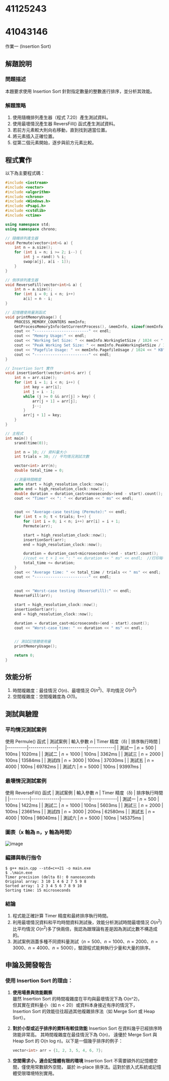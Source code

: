 # 41125243 
# 41043146

作業一 (Insertion Sort)

## 解題說明

### 問題描述

本題要求使用 Insertion Sort 針對指定數量的整數進行排序，並分析其效能。

### 解題策略

1. 使用隨機排列產生器（程式 7.20）產生測試資料。
2. 使用最壞情況產生器 ReversFill() 函式產生測試資料。
3. 若前方元素較大則向右移動，直到找到適當位置。
4. 將元素插入正確位置。
5. 從第二個元素開始，逐步與前方元素比較。

## 程式實作

以下為主要程式碼：

```cpp
#include <iostream>
#include <vector>
#include <algorithm>
#include <chrono>
#include <Windows.h>
#include <Psapi.h>
#include <cstdlib>
#include <ctime>

using namespace std;
using namespace chrono;

// 隨機排列產生器
void Permute(vector<int>& a) {
    int n = a.size();
    for (int i = n; i >= 2; i--) {
        int j = rand() % i;
        swap(a[j], a[i - 1]);
    }
}

// 倒序排列產生器
void ReverseFill(vector<int>& a) {
    int n = a.size();
    for (int i = 0; i < n; i++)
        a[i] = n - i;
}

// 記憶體使用量測函式
void printMemoryUsage() {
    PROCESS_MEMORY_COUNTERS memInfo;
    GetProcessMemoryInfo(GetCurrentProcess(), &memInfo, sizeof(memInfo));
    cout << "------------------------" << endl;
    cout << "Memory Usage:" << endl;
    cout << "Working Set Size: " << memInfo.WorkingSetSize / 1024 << " KB" << endl;
    cout << "Peak Working Set Size: " << memInfo.PeakWorkingSetSize / 1024 << " KB" << endl;
    cout << "Pagefile Usage: " << memInfo.PagefileUsage / 1024 << " KB" << endl;
    cout << "------------------------" << endl;
}

// Insertion Sort 實作
void insertionSort(vector<int>& arr) {
    int n = arr.size();
    for (int i = 1; i < n; i++) {
        int key = arr[i];
        int j = i - 1;
        while (j >= 0 && arr[j] > key) {
            arr[j + 1] = arr[j];
            j--;
        }
        arr[j + 1] = key;
    }
}

// 主程式
int main() {
    srand(time(0));

    int n = 10; // 資料量大小
    int trials = 30; // 平均情況測試次數

    vector<int> arr(n);
    double total_time = 0;

    //測量時間精度
    auto start = high_resolution_clock::now();
    auto end = high_resolution_clock::now();
    double duration = duration_cast<nanoseconds>(end - start).count();
    cout << "Timer" << ": " << duration << " ms" << endl;

    
    cout << "Average-case testing (Permute):" << endl;
    for (int t = 0; t < trials; t++) {
        for (int i = 0; i < n; i++) arr[i] = i + 1;
        Permute(arr);

        start = high_resolution_clock::now();
        insertionSort(arr);
        end = high_resolution_clock::now();

        duration = duration_cast<microseconds>(end - start).count();
        //cout << t + 1 << ": " << duration << " ms" << endl;  //打印每一次排序所花的時間
        total_time += duration;
    }
    cout << "Average time: " << total_time / trials << " ms" << endl;
    cout << "------------------------" << endl;
    
    
    cout << "Worst-case testing (ReverseFill):" << endl;
    ReverseFill(arr);

    start = high_resolution_clock::now();
    insertionSort(arr);
    end = high_resolution_clock::now();

    duration = duration_cast<microseconds>(end - start).count();
    cout << "Worst-case time: " << duration << " ms" << endl;
    

    // 測試記憶體使用量
    printMemoryUsage();

    return 0;
}


```

## 效能分析

1. 時間複雜度：最佳情況 $O(n)$、最壞情況 $O(n^2)$、平均情況 $O(n^2)$
2. 空間複雜度：空間複雜度為 $O(1)$。

## 測試與驗證

### 平均情況測試案例

使用 Permule() 函式
| 測試案例 | 輸入參數 $n$ | Timer 精度（δ) | 排序執行時間 |
|----------|--------------|--------------|-------------|
| 測試一   | $n = 500$    | 100ns        | 1020ms       |
| 測試二   | $n = 1000$   | 100ns        | 3362ms       |
| 測試三   | $n = 2000$   | 100ns        | 13584ms      |
| 測試四   | $n = 3000$   | 100ns        | 37030ms      |
| 測試五   | $n = 4000$   | 100ns        | 69782ms     | 
| 測試六   | $n = 5000$   | 100ns        | 93997ms     | 

### 最壞情況測試案例

使用 ReverseFill() 函式
| 測試案例 | 輸入參數 $n$ | Timer 精度（δ) | 排序執行時間 |
|----------|--------------|--------------|-------------|
| 測試一   | $n = 500$    | 100ns        | 1422ms       |
| 測試二   | $n = 1000$   | 100ns        | 5603ms       |
| 測試三   | $n = 2000$   | 100ns        | 23661ms      |
| 測試四   | $n = 3000$   | 200ns        | 62580ms      |
| 測試五   | $n = 4000$   | 100ns        | 98040ms      | 
| 測試六   | $n = 5000$   | 100ns        | 145375ms     | 


### 圖表（x 軸為 n，y 軸為時間）

![image](https://github.com/user-attachments/assets/e81ff41b-419e-424f-b644-7d8a16cf6c19)

### 編譯與執行指令
```shell
$ g++ main.cpp --std=c++21 -o main.exe
$ .\main.exe
Timer precision (delta δ): 0 nanoseconds
Original array: 3 10 1 4 6 2 7 5 9 8
Sorted array: 1 2 3 4 5 6 7 8 9 10
Sorting time: 15 microseconds
```

### 結論

1. 程式能正確計算 Timer 精度和最終排序執行時間。  
2. 利用最壞情況資料和平均時間資料測試後，效能分析測試時間最壞情況 $O(n^2)$比平均情況 $O(n^2)$多了快兩倍，我認為跟理論有差是因為測試比數不構造成的。
3. 測試案例涵蓋多種不同資料量測試（$n = 500$、$n = 1000$、$n = 2000$、$n = 3000$、$n = 4000$、$n = 5000$），驗證程式能夠執行少量和大量的排序。

## 申論及開發報告

### 使用 Insertion Sort 的理由：

1. **使用場景與效能觀察**    
   雖然 Insertion Sort 的時間複雜度在平均與最壞情況下為 O(n^2)，    
   但其實在資料量小（如 n < 20）或資料本身接近有序的情況下，    
   Insertion Sort 的效能往往超過其他複雜排序法（如 Merge Sort 或 Heap Sort）。
2. **對於小型或近乎排序的資料有較佳效能**
   Insertion Sort 在資料幾乎已經排序時效能非常高。
   其時間複雜度在最佳情況下為 O(n)，
   遠優於 Merge Sort 與 Heap Sort 的 O(n log n)。以下是一個幾乎排序的例子：
   
   ```cpp
   vector<int> arr = {1, 2, 3, 5, 4, 6, 7};
   ```
   
3. **空間需求小，適合記憶體有限的環境**
   Insertion Sort 不需要額外的記憶體空間，僅使用常數額外空間，
   屬於 in-place 排序法。這對於嵌入式系統或記憶體受限環境特別實用。
   
